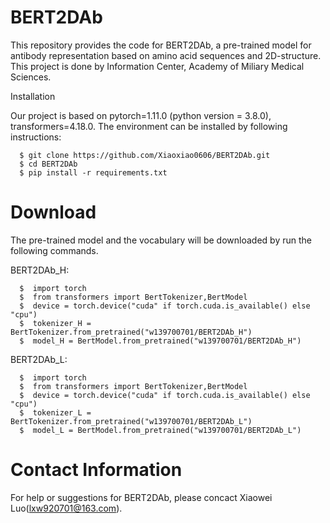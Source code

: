 # BERT2DAb
This repository provides the code for BERT2DAb, a pre-trained model for antibody representation based on amino acid sequences and 2D-structure. This project is done by Information Center, Academy of Miliary Medical Sciences.

Installation

Our project is based on pytorch=1.11.0 (python version = 3.8.0), transformers=4.18.0. The environment can be installed by following instructions:
```
  $ git clone https://github.com/Xiaoxiao0606/BERT2DAb.git
  $ cd BERT2DAb
  $ pip install -r requirements.txt
```


# Download
The pre-trained model and the vocabulary will be downloaded by run the following commands.

BERT2DAb_H:
```
  $  import torch
  $  from transformers import BertTokenizer,BertModel
  $  device = torch.device("cuda" if torch.cuda.is_available() else "cpu")
  $  tokenizer_H = BertTokenizer.from_pretrained("w139700701/BERT2DAb_H")
  $  model_H = BertModel.from_pretrained("w139700701/BERT2DAb_H")
```

BERT2DAb_L:
```
  $  import torch
  $  from transformers import BertTokenizer,BertModel
  $  device = torch.device("cuda" if torch.cuda.is_available() else "cpu")
  $  tokenizer_L = BertTokenizer.from_pretrained("w139700701/BERT2DAb_L")
  $  model_L = BertModel.from_pretrained("w139700701/BERT2DAb_L")
```


# Contact Information
For help or suggestions for BERT2DAb, please concact Xiaowei Luo(lxw920701@163.com).




